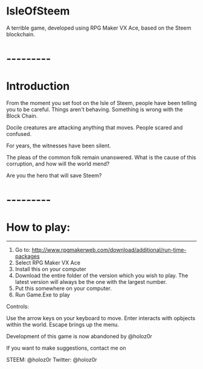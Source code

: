 # IsleOfSteem
A terrible game, developed using RPG Maker VX Ace, based on the Steem blockchain.
# ---------

# Introduction

From the moment you set foot on the Isle of Steem, people have been telling you to be careful. Things aren't behaving. Something is  wrong with the Block Chain. 

Docile creatures are attacking anything that moves. 
People scared and confused.  

For years, the witnesses have been silent.  

The pleas of the common folk remain unanswered. What is the cause of this corruption, and how will the world mend?

Are you the hero that will save Steem?

# ---------
# How to play:
---------
1. Go to: http://www.rpgmakerweb.com/download/additional/run-time-packages
2. Select RPG Maker VX Ace
3. Install this on your computer
4. Download the entire folder of the version which you wish to play.
    The latest version will always be the one with the largest number.
5. Put this somewhere on your computer.
6. Run Game.Exe to play

Controls:

Use the arrow keys on your keyboard to move.
Enter interacts with opbjects within the world.
Escape brings up the menu.

Development of this game is now abandoned by @holoz0r

If you want to make suggestions, contact me on 

STEEM: @holoz0r
Twitter: @holoz0r 
